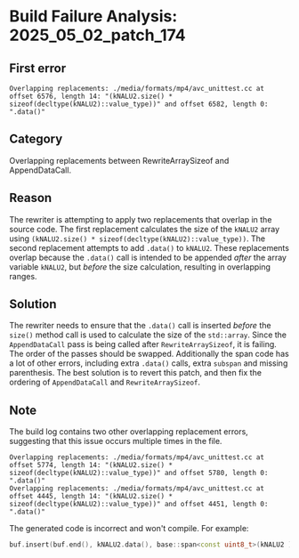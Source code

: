 # Build Failure Analysis: 2025_05_02_patch_174

## First error

```
Overlapping replacements: ./media/formats/mp4/avc_unittest.cc at offset 6576, length 14: "(kNALU2.size() * sizeof(decltype(kNALU2)::value_type))" and offset 6582, length 0: ".data()"
```

## Category
Overlapping replacements between RewriteArraySizeof and AppendDataCall.

## Reason
The rewriter is attempting to apply two replacements that overlap in the source code. The first replacement calculates the size of the `kNALU2` array using `(kNALU2.size() * sizeof(decltype(kNALU2)::value_type))`. The second replacement attempts to add `.data()` to `kNALU2`. These replacements overlap because the `.data()` call is intended to be appended *after* the array variable `kNALU2`, but *before* the size calculation, resulting in overlapping ranges.

## Solution
The rewriter needs to ensure that the `.data()` call is inserted *before* the `size()` method call is used to calculate the size of the `std::array`. Since the `AppendDataCall` pass is being called after `RewriteArraySizeof`, it is failing. The order of the passes should be swapped.
Additionally the span code has a lot of other errors, including extra `.data()` calls, extra `subspan` and missing parenthesis. The best solution is to revert this patch, and then fix the ordering of `AppendDataCall` and `RewriteArraySizeof`.

## Note
The build log contains two other overlapping replacement errors, suggesting that this issue occurs multiple times in the file.
```
Overlapping replacements: ./media/formats/mp4/avc_unittest.cc at offset 5774, length 14: "(kNALU2.size() * sizeof(decltype(kNALU2)::value_type))" and offset 5780, length 0: ".data()"
Overlapping replacements: ./media/formats/mp4/avc_unittest.cc at offset 4445, length 14: "(kNALU2.size() * sizeof(decltype(kNALU2)::value_type))" and offset 4451, length 0: ".data()"
```
The generated code is incorrect and won't compile. For example:

```c++
buf.insert(buf.end(), kNALU2.data(), base::span<const uint8_t>(kNALU2 ).subspan( sizeof).data()(kNALU2));